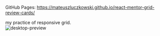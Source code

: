 GitHub Pages: 
https://mateuszluczkowski.github.io/react-mentor-grid-review-cards/

my practice of responsive grid.  
![desktop-preview](https://user-images.githubusercontent.com/81802967/134008899-b592f360-a993-4c4b-ba41-541aaca9f339.jpg)
